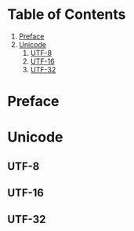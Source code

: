 
# Table of Contents

1.  [Preface](#orgfc013fa)
2.  [Unicode](#org8b9b5a9)
    1.  [UTF-8](#org483ab2e)
    2.  [UTF-16](#orgc683454)
    3.  [UTF-32](#org5ef446d)



<a id="orgfc013fa"></a>

# Preface


<a id="org8b9b5a9"></a>

# Unicode


<a id="org483ab2e"></a>

## UTF-8


<a id="orgc683454"></a>

## UTF-16


<a id="org5ef446d"></a>

## UTF-32


